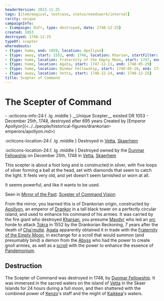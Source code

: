 ```yaml
---
headerVersion: 2023.11.25
tags: [item/magical, testcase, status/needswork/internal]
rarity: unique
campaignInfo:
- {campaign: DuFr, type: destroyed, date: 1748-12-25}
created: 1053
destroyed: 1748-12-25
typeOf: scepter
whereabouts:
- {type: home, end: 1059, location: Apollyon}
- {type: away, start: 1552, end: 1746, location: Kharsan, startFilter: ''}
- {type: home, location: Fraternity of the Empty Moon, start: 1747, end: 1747-12-11}
- {type: home, location: Agata, start: 1747-12-11, end: 1748-05-29}
- {type: home, location: Dunmar Fellowship, start: 1748-05-29, end: 1748-12-24}
- {type: away, location: Vetta, start: 1748-12-24, end: 1748-12-25}
title: Scepter of Command
---
```

# The Scepter of Command
<div class="grid cards ext-narrow-margin ext-one-column" markdown>
- :octicons-info-24:{ .lg .middle } __Unique Scepter__  
   existed DR 1053 - December 25th, 1748, destroyed after 695 years  
   Created by [Emperor Apollyon](<../../people/historical-figures/drankorian-emperors/apollyon.md>)  
</div>

:octicons-location-24:{ .lg .middle } Destroyed in [Vetta](<../../gazetteer/western-green-sea/skaerhem/vetta.md>), [Skaerhem](<../../gazetteer/western-green-sea/skaerhem/skaerhem.md>)



:octicons-location-24:{ .lg .middle } Destroyed owned by the [Dunmar Fellowship](<../../people/pcs/dunmar-fellowship/dunmar-fellowship.md>) on December 25th, 1748 in [Vetta](<../../gazetteer/western-green-sea/skaerhem/vetta.md>), [Skaerhem](<../../gazetteer/western-green-sea/skaerhem/skaerhem.md>)  




This scepter is about a foot long and is constructed in silver, with five loops of silver forming a ball at the head, set with diamonds that seem to catch the light. It feels very old, and yet doesn't seem tarnished or worn at all. 

It seems powerful, and like it wants to be used.


Seen in [Mirror of the Past](<../../campaigns/dunmari-frontier/treasure/notable-items/mirror-of-the-past.md>): [Scepter of Command Vision](<../../campaigns/dunmari-frontier/mirror-visions/scepter-of-command-vision.md>)

From the mirror, you learned this is of Drankorian origin, constructed by [Apollyon](<../../people/historical-figures/drankorian-emperors/apollyon.md>), an emperor of [Drankor](<../../history/drankorian-era/drankor.md>) in a tall black tower on a perfectly circular island, and used to enhance his command of his armies. It was carried by the fire giant who destroyed [Kharsan](<../../gazetteer/greater-dunmar/dunmari-basin/kharsan.md>), you presume [Mavdyr](<../../people/historical-figures/mavdyr.md>) who led an [orc](<../../species/children-of-the-embodied-gods/orcs/orcs.md>) horde to attack [Tokra](<../../gazetteer/greater-dunmar/realms/dunmar/central-dunmar/tokra/tokra.md>) in 1552 by the Drankorian Reckoning, 7 years after the death of [Cha'mutte](<../../people/extraplanar-powers/cha-mutte.md>). [Agata](<../../people/fey/agata.md>) apparently obtained it in trade with the [Fraternity of the Empty Moon](<../../groups/fraternity-of-the-empty-moon.md>), in exchange for a scroll that would summon (and presumably bind) a demon from the [Abyss](<../../cosmology/multiverse/spiritual-realms/primal-realms/abyss.md>) who had the power to create gnoll armies, as well as a [scroll](<../../campaigns/dunmari-frontier/treasure/notable-items/pandemonium-scroll.md>) with the power to enhance the essence of [Pandemonium](<../../cosmology/multiverse/spiritual-realms/primal-realms/pandemonium.md>). 



## Destruction
The Scepter of Command was destroyed in 1748, by [Dunmar Fellowship](<../../people/pcs/dunmar-fellowship/dunmar-fellowship.md>). It was immersed in the sacred waters on the island of [Vetta](<../../gazetteer/western-green-sea/skaerhem/vetta.md>) in the Skaer Islands for 24 hours during a full moon, and then shattered with the combined power of [Kenzo](<../../people/pcs/dunmar-fellowship/kenzo.md>)'s staff and the might of [Kaikkea](<../../cosmology/gods/incorporeal-gods/kaikkea.md>)'s waters. 



